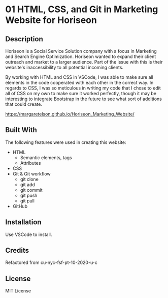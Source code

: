 # 01 HTML, CSS, and Git in Marketing Website for Horiseon

## Description

Horiseon is a Social Service Solution company with a focus in Marketing and Search Engine Optimization. Horiseon wanted to expand their client outreach and market to a larger audience. Part of the issue with this is their website's inaccessibility to all potential incoming clients. 

By working with HTML and CSS in VSCode, I was able to make sure all elements in the code cooperated with each other in the correct way. In regards to CSS, I was so meticulous in writing my code that I chose to edit all of CSS on my own to make sure it worked perfectly, though it may be interesting to integrate Bootstrap in the future to see what sort of additions that could create.

https://margaretelson.github.io/Horiseon_Marketing_Website/

## Built With

The following features were used in creating this website:
* HTML
  * Semantic elements, tags
  * Attributes
* CSS
* Git & Git workflow
  * git clone
  * git add
  * git commit
  * git push
  * git pull
* GitHub


## Installation

Use VSCode to install.

## Credits

Refactored from cu-nyc-fsf-pt-10-2020-u-c

## License

MIT License
